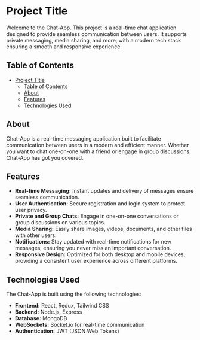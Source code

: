 # Project Title

Welcome to the Chat-App. This project is a real-time chat application designed to provide seamless communication between users. It supports private messaging, media sharing, and more, with a modern tech stack ensuring a smooth and responsive experience.

## Table of Contents

- [Project Title](#project-title)
  - [Table of Contents](#table-of-contents)
  - [About](#about)
  - [Features](#features)
  - [Technologies Used](#technologies-used)
## About

Chat-App is a real-time messaging application built to facilitate communication between users in a modern and efficient manner. Whether you want to chat one-on-one with a friend or engage in group discussions, Chat-App has got you covered.

## Features

- **Real-time Messaging:** Instant updates and delivery of messages ensure seamless communication.
- **User Authentication:** Secure registration and login system to protect user privacy.
- **Private and Group Chats:** Engage in one-on-one conversations or group discussions on various topics.
- **Media Sharing:** Easily share images, videos, documents, and other files with other users.
- **Notifications:** Stay updated with real-time notifications for new messages, ensuring you never miss an important conversation.
- **Responsive Design:** Optimized for both desktop and mobile devices, providing a consistent user experience across different platforms.

## Technologies Used

The Chat-App is built using the following technologies:

- **Frontend:** React, Redux, Tailwind CSS
- **Backend:** Node.js, Express
- **Database:** MongoDB
- **WebSockets:** Socket.io for real-time communication
- **Authentication:** JWT (JSON Web Tokens)


